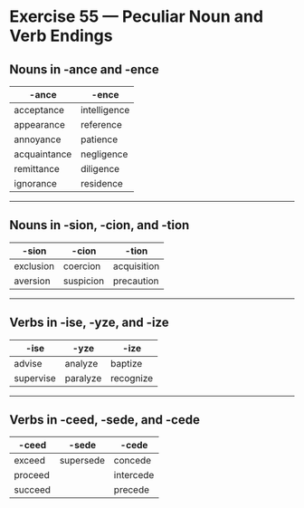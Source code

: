 # Exercise 55 — Peculiar Noun and Verb Endings

## Nouns in **-ance** and **-ence**

| -ance | -ence |
|-------|-------|
| acceptance | intelligence |
| appearance | reference |
| annoyance | patience |
| acquaintance | negligence |
| remittance | diligence |
| ignorance | residence |

---

## Nouns in **-sion**, **-cion**, and **-tion**

| -sion | -cion | -tion |
|-------|-------|-------|
| exclusion | coercion | acquisition |
| aversion | suspicion | precaution |

---

## Verbs in **-ise**, **-yze**, and **-ize**

| -ise | -yze | -ize |
|------|------|------|
| advise | analyze | baptize |
| supervise | paralyze | recognize |

---

## Verbs in **-ceed**, **-sede**, and **-cede**

| -ceed | -sede | -cede |
|-------|-------|-------|
| exceed | supersede | concede |
| proceed |         | intercede |
| succeed |         | precede |
